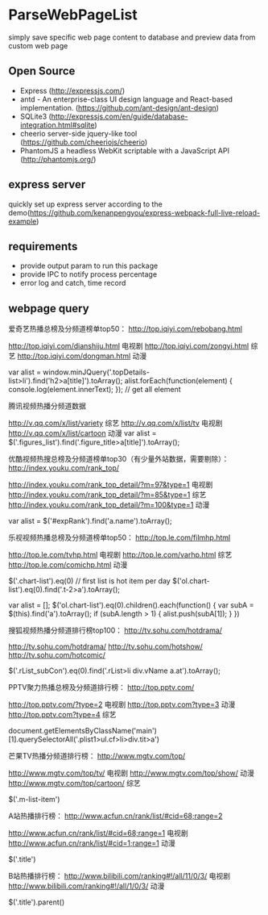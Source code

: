 # ParseWebPageList
simply save specific web page content to database and preview data from custom web page

## Open Source

* Express (http://expressjs.com/)
* antd - An enterprise-class UI design language and React-based implementation. (https://github.com/ant-design/ant-design)
* SQLite3 (http://expressjs.com/en/guide/database-integration.html#sqlite)
* cheerio   server-side jquery-like tool (https://github.com/cheeriojs/cheerio)
* PhantomJS   a headless WebKit scriptable with a JavaScript API  (http://phantomjs.org/)

## express server

quickly set up express server according to the demo(https://github.com/kenanpengyou/express-webpack-full-live-reload-example)

## requirements

* provide output param to run this package
* provide IPC to notify process percentage
* error log and catch, time record

## webpage query

爱奇艺热播总榜及分频道榜单top50：
http://top.iqiyi.com/rebobang.html

http://top.iqiyi.com/dianshiju.html 电视剧
http://top.iqiyi.com/zongyi.html  综艺
http://top.iqiyi.com/dongman.html 动漫

var alist = window.minJQuery('.topDetails-list>li').find('h2>a[title]').toArray();
alist.forEach(function(element) {
    console.log(element.innerText);
});  // get all <a> element


腾讯视频热播分频道数据

http://v.qq.com/x/list/variety 综艺
http://v.qq.com/x/list/tv  电视剧
http://v.qq.com/x/list/cartoon 动漫
var alist = $('.figures_list').find('.figure_title>a[title]').toArray();


优酷视频热搜总榜及分频道榜单top30（有少量外站数据，需要剔除）： 
http://index.youku.com/rank_top/ 

http://index.youku.com/rank_top_detail/?m=97&type=1  电视剧
http://index.youku.com/rank_top_detail/?m=85&type=1 综艺
http://index.youku.com/rank_top_detail/?m=100&type=1 动漫

var alist = $('#expRank').find('a.name').toArray();

乐视视频热播总榜及分频道榜单top50： 
http://top.le.com/filmhp.html 

http://top.le.com/tvhp.html 电视剧
http://top.le.com/varhp.html 综艺
http://top.le.com/comichp.html 动漫

$('.chart-list').eq(0)  // first list is hot item per day
$('ol.chart-list').eq(0).find('.t-2>a').toArray();

var alist = [];
$('ol.chart-list').eq(0).children().each(function() {
    var subA = $(this).find('a').toArray();
    if (subA.length > 1) {
        alist.push(subA[1]);
    }
})

搜狐视频热播分频道排行榜top100： 
http://tv.sohu.com/hotdrama/ 

http://tv.sohu.com/hotdrama/
http://tv.sohu.com/hotshow/
http://tv.sohu.com/hotcomic/

$('.rList_subCon').eq(0).find('.rList>li div.vName a.at').toArray();


PPTV聚力热播总榜及分频道排行榜： 
http://top.pptv.com/ 

http://top.pptv.com/?type=2 电视剧
http://top.pptv.com?type=3   动漫
http://top.pptv.com?type=4   综艺

document.getElementsByClassName('main')[1].querySelectorAll('.plist1>ul.cf>li>div.tit>a')

芒果TV热播分频道排行榜： 
http://www.mgtv.com/top/ 

http://www.mgtv.com/top/tv/ 电视剧
http://www.mgtv.com/top/show/  动漫
http://www.mgtv.com/top/cartoon/ 综艺

$('.m-list-item')

A站热播排行榜：
http://www.acfun.cn/rank/list/#cid=68;range=2

http://www.acfun.cn/rank/list/#cid=68;range=1 电视剧
http://www.acfun.cn/rank/list/#cid=1;range=1 动漫

$('.title')

B站热播排行榜：
http://www.bilibili.com/ranking#!/all/11/0/3/  电视剧
http://www.bilibili.com/ranking#!/all/1/0/3/   动漫

$('.title').parent()

